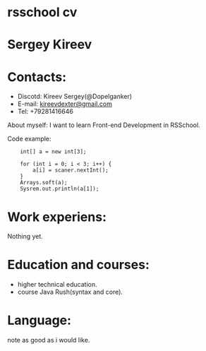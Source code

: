  # rsschool cv
 # Sergey Kireev
 
 # Contacts:
 * Discotd: Kireev Sergey(@Dopelganker)
 * E-mail:  kireevdexter@gmail.com
 * Tel:     +79281416646

 About myself:
 I want to learn Front-end Development in RSSchool.
 
 Code example:
 ``` Scanner scaner = new Scaner(System.in0;
     int[] a = new int[3];
     
     for (int i = 0; i < 3; i++) {
         a[i] = scaner.nextInt();
     }
     Arrays.soft(a);
     Sysrem.out.println(a[1]);
 ```
 # Work experiens:
  Nothing yet.
  
 # Education and courses:
 * higher technical education. 
 * course Java Rush(syntax and core).
 # Language:
 note as good as i would like.
